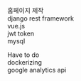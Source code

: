 홈페이지 제작  
django rest framework  
vue.js  
jwt token  
mysql  

Have to do  
dockerizing  
google analytics api  
